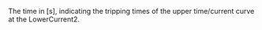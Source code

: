 ﻿The time in [s], indicating the tripping times of the upper time/current curve at the LowerCurrent2.
